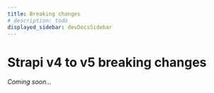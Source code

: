 ```yaml
---
title: Breaking changes
# description: todo
displayed_sidebar: devDocsSidebar
---
```


# Strapi v4 to v5 breaking changes

_Coming soon…_
